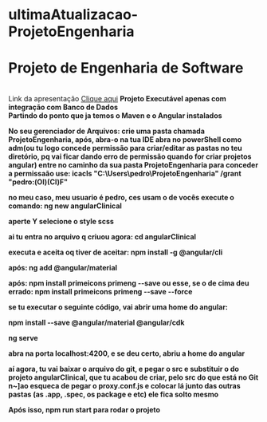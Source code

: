 # ultimaAtualizacao-ProjetoEngenharia
<h1>Projeto de Engenharia de Software</h1><br>
Link da apresentação <a href="https://drive.google.com/file/d/1tAz0QlJgl-Zs9dg9jFnpa1KEXbUrOyIt/view?usp=drive_link">Clique aqui</a>
<strong>Projeto Executável apenas com integração com Banco de Dados<strong><br>
Partindo do ponto que ja temos o Maven e o Angular instalados

No seu gerenciador de Arquivos:
crie uma pasta chamada ProjetoEngenharia, após, abra-o na tua IDE
abra no powerShell como adm(ou tu logo concede permissão para criar/editar as pastas no teu diretório, pq vai ficar dando erro de permissão quando for criar projetos angular) entre no caminho da sua pasta ProjetoEngenharia
para conceder a permissaão use:
icacls "C:\Users\pedro\ProjetoEngenharia" /grant "pedro:(OI)(CI)F"

no meu caso, meu usuario é pedro, ces usam o de vocês
execute o comando:
ng new angularClinical

aperte Y
selecione o style scss

ai tu entra no arquivo q criuou agora:
cd angularClinical

executa e aceita oq tiver de aceitar:
npm install -g @angular/cli

após:
ng add @angular/material
 
após:
npm install primeicons primeng --save
ou esse, se o de cima deu errado:
npm install primeicons primeng --save --force

se tu executar o seguinte código, vai abrir uma home do angular:

npm install --save @angular/material @angular/cdk


ng serve

abra na porta localhost:4200, e se deu certo, abriu a home do angular

aí agora, tu vai baixar o arquivo do git, e pegar o src e substituir o do projeto angularClinical, que tu acabou de criar, pelo src do que está no Git
n~]ao esqueca de pegar o proxy.conf.js e colocar lá junto das outras pastas (as .app, .spec, os package e etc) ele fica solto mesmo

Após isso, 
npm run start 
para rodar o projeto
